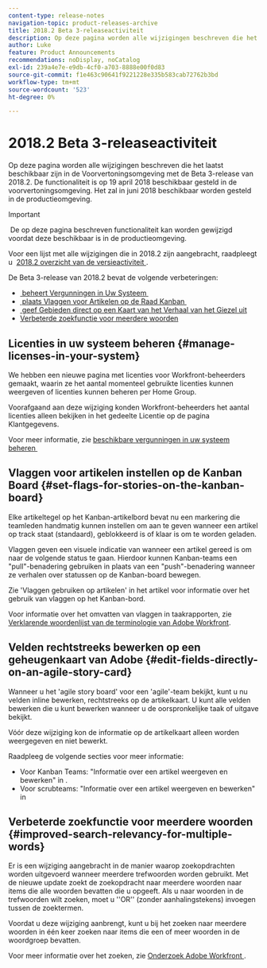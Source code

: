 ```yaml
---
content-type: release-notes
navigation-topic: product-releases-archive
title: 2018.2 Beta 3-releaseactiviteit
description: Op deze pagina worden alle wijzigingen beschreven die het laatst beschikbaar zijn in de Voorvertoningsomgeving met de Beta 3-release van 2018.2. De functionaliteit is op 19 april 2018 beschikbaar gesteld in de voorvertoningsomgeving. Het zal in juni 2018 beschikbaar worden gesteld in de productieomgeving.
author: Luke
feature: Product Announcements
recommendations: noDisplay, noCatalog
exl-id: 239a4e7e-e9db-4cf0-a703-8888e00f0d83
source-git-commit: f1e463c90641f9221228e335b583cab72762b3bd
workflow-type: tm+mt
source-wordcount: '523'
ht-degree: 0%

---
```


# 2018.2 Beta 3-releaseactiviteit

Op deze pagina worden alle wijzigingen beschreven die het laatst beschikbaar zijn in de Voorvertoningsomgeving met de Beta 3-release van 2018.2. De functionaliteit is op 19 april 2018 beschikbaar gesteld in de voorvertoningsomgeving. Het zal in juni 2018 beschikbaar worden gesteld in de productieomgeving.

>[!IMPORTANT]
>
> De op deze pagina beschreven functionaliteit kan worden gewijzigd voordat deze beschikbaar is in de productieomgeving.

Voor een lijst met alle wijzigingen die in 2018.2 zijn aangebracht, raadpleegt u  [&#x200B; 2018.2 overzicht van de versieactiviteit &#x200B;](../../../../product-announcements/product-releases/quarterly-release-archive/2018.2-release-activity/2018-2-release-activity-overview.md).

De Beta 3-release van 2018.2 bevat de volgende verbeteringen:

* [&#x200B; beheert Vergunningen in Uw Systeem &#x200B;](#manage-licenses-in-your-system)
* [&#x200B; plaats Vlaggen voor Artikelen op de Raad Kanban &#x200B;](#set-flags-for-stories-on-the-kanban-board)
* [&#x200B; geef Gebieden direct op een Kaart van het Verhaal van het Giezel uit &#x200B;](#edit-fields-directly-on-an-agile-story-card)
* [Verbeterde zoekfunctie voor meerdere woorden](#improved-search-relevancy-for-multiple-words)

## Licenties in uw systeem beheren {#manage-licenses-in-your-system}

We hebben een nieuwe pagina met licenties voor Workfront-beheerders gemaakt, waarin ze het aantal momenteel gebruikte licenties kunnen weergeven of licenties kunnen beheren per Home Group. 

Voorafgaand aan deze wijziging konden Workfront-beheerders het aantal licenties alleen bekijken in het gedeelte Licentie op de pagina Klantgegevens.

Voor meer informatie, zie [&#x200B; beschikbare vergunningen in uw systeem beheren &#x200B;](../../../../administration-and-setup/get-started-wf-administration/manage-available-licenses-in-your-system.md)

## Vlaggen voor artikelen instellen op de Kanban Board {#set-flags-for-stories-on-the-kanban-board}

Elke artikeltegel op het Kanban-artikelbord bevat nu een markering die teamleden handmatig kunnen instellen om aan te geven wanneer een artikel op track staat (standaard), geblokkeerd is of klaar is om te worden geladen.

Vlaggen geven een visuele indicatie van wanneer een artikel gereed is om naar de volgende status te gaan. Hierdoor kunnen Kanban-teams een &quot;pull&quot;-benadering gebruiken in plaats van een &quot;push&quot;-benadering wanneer ze verhalen over statussen op de Kanban-board bewegen.

Zie &#39;Vlaggen gebruiken op artikelen&#39; in het artikel voor informatie over het gebruik van vlaggen op het Kanban-bord.

Voor informatie over het omvatten van vlaggen in taakrapporten, zie [&#x200B; Verklarende woordenlijst van de terminologie van Adobe Workfront &#x200B;](../../../../workfront-basics/navigate-workfront/workfront-navigation/workfront-terminology-glossary.md).  

## Velden rechtstreeks bewerken op een geheugenkaart van Adobe {#edit-fields-directly-on-an-agile-story-card}

Wanneer u het &#39;agile story board&#39; voor een &#39;agile&#39;-team bekijkt, kunt u nu velden inline bewerken, rechtstreeks op de artikelkaart. U kunt alle velden bewerken die u kunt bewerken wanneer u de oorspronkelijke taak of uitgave bekijkt.

Vóór deze wijziging kon de informatie op de artikelkaart alleen worden weergegeven en niet bewerkt.

Raadpleeg de volgende secties voor meer informatie:

* Voor Kanban Teams: &quot;Informatie over een artikel weergeven en bewerken&quot; in . 
* Voor scrubteams: &quot;Informatie over een artikel weergeven en bewerken&quot; in

## Verbeterde zoekfunctie voor meerdere woorden {#improved-search-relevancy-for-multiple-words}

Er is een wijziging aangebracht in de manier waarop zoekopdrachten worden uitgevoerd wanneer meerdere trefwoorden worden gebruikt. Met de nieuwe update zoekt de zoekopdracht naar meerdere woorden naar items die alle woorden bevatten die u opgeeft. Als u naar woorden in de trefwoorden wilt zoeken, moet u &#39;&#39;OR&#39;&#39; (zonder aanhalingstekens) invoegen tussen de zoektermen. 

Voordat u deze wijziging aanbrengt, kunt u bij het zoeken naar meerdere woorden in één keer zoeken naar items die een of meer woorden in de woordgroep bevatten. 

Voor meer informatie over het zoeken, zie [&#x200B; Onderzoek Adobe Workfront &#x200B;](../../../../workfront-basics/navigate-workfront/search/search-workfront.md).
